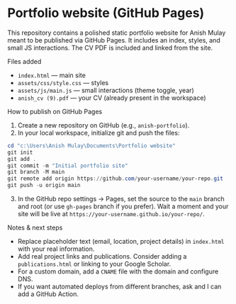 # Portfolio website (GitHub Pages)

This repository contains a polished static portfolio website for Anish Mulay meant to be published via GitHub Pages. It includes an index, styles, and small JS interactions. The CV PDF is included and linked from the site.

Files added
- `index.html` — main site
- `assets/css/style.css` — styles
- `assets/js/main.js` — small interactions (theme toggle, year)
- `anish_cv (9).pdf` — your CV (already present in the workspace)

How to publish on GitHub Pages

1. Create a new repository on GitHub (e.g., `anish-portfolio`).
2. In your local workspace, initialize git and push the files:

```powershell
cd "c:\Users\Anish Mulay\Documents\Portfolio website"
git init
git add .
git commit -m "Initial portfolio site"
git branch -M main
git remote add origin https://github.com/your-username/your-repo.git
git push -u origin main
```

3. In the GitHub repo settings -> Pages, set the source to the `main` branch and root (or use `gh-pages` branch if you prefer). Wait a moment and your site will be live at `https://your-username.github.io/your-repo/`.

Notes & next steps
- Replace placeholder text (email, location, project details) in `index.html` with your real information.
- Add real project links and publications. Consider adding a `publications.html` or linking to your Google Scholar.
- For a custom domain, add a `CNAME` file with the domain and configure DNS.
- If you want automated deploys from different branches, ask and I can add a GitHub Action.
